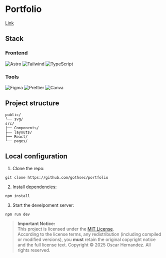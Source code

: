 # Portfolio

[Link](https://ramiromoya.com.ar)

## **Stack**

### **Frontend**

![Astro](https://img.shields.io/badge/Astro-FF5D01?logo=astro&logoColor=white)
![Tailwind](https://img.shields.io/badge/Tailwind_CSS-38B2AC?logo=tailwind-css&logoColor=white)
![TypeScript](https://img.shields.io/badge/TypeScript-3178C6?logo=typescript&logoColor=white)

### **Tools**

![Figma](https://img.shields.io/badge/Figma-F24E1E?logo=figma&logoColor=white)
![Prettier](https://img.shields.io/badge/Prettier-F7B93E?logo=prettier&logoColor=black)
![Canva](https://img.shields.io/badge/Canva-c900c3?logo=canva&logoColor=white)

## **Project structure**

```
public/
└── svg/
src/
├── Components/
├── layouts/
├── React/
└── pages/
```

## **Local configuration**

1. Clone the repo:

```
git clone https://github.com/gothsec/portfolio
```

2. Install dependencies:

```
npm install
```

3. Start the develpoment server:

```
npm run dev
```

> **Important Notice:**  
> This project is licensed under the [MIT License](https://opensource.org/licenses/mit).  
> According to the license terms, any redistribution (including compiled or modified versions), you **must** retain the original copyright
> notice and the full license text. Copyright © 2025 Oscar Hernandez. All rights reserved.
